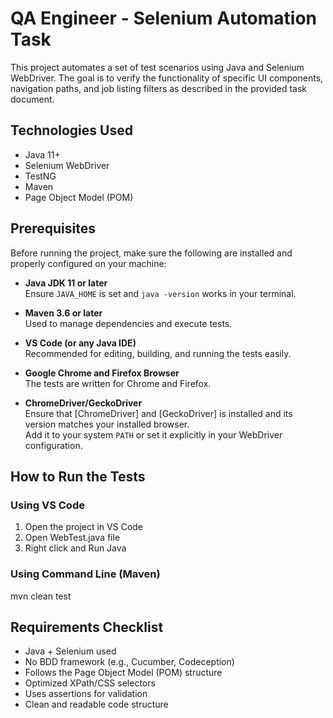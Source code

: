 # QA Engineer - Selenium Automation Task

This project automates a set of test scenarios using Java and Selenium WebDriver. The goal is to verify the functionality of specific UI components, navigation paths, and job listing filters as described in the provided task document.

## Technologies Used

- Java 11+
- Selenium WebDriver
- TestNG
- Maven
- Page Object Model (POM)

## Prerequisites

Before running the project, make sure the following are installed and properly configured on your machine:

- **Java JDK 11 or later**  
  Ensure `JAVA_HOME` is set and `java -version` works in your terminal.

- **Maven 3.6 or later**  
  Used to manage dependencies and execute tests.

- **VS Code (or any Java IDE)**  
  Recommended for editing, building, and running the tests easily.

- **Google Chrome and Firefox Browser**  
  The tests are written for Chrome and Firefox.

- **ChromeDriver/GeckoDriver**  
  Ensure that [ChromeDriver] and [GeckoDriver] is installed and its version matches your installed browser.  
  Add it to your system `PATH` or set it explicitly in your WebDriver configuration.


## How to Run the Tests

### Using VS Code 
1. Open the project in VS Code
2. Open WebTest.java file
3. Right click and Run Java

### Using Command Line (Maven)
mvn clean test

## Requirements Checklist
 - Java + Selenium used
 - No BDD framework (e.g., Cucumber, Codeception)
 - Follows the Page Object Model (POM) structure
 - Optimized XPath/CSS selectors
 - Uses assertions for validation
 - Clean and readable code structure